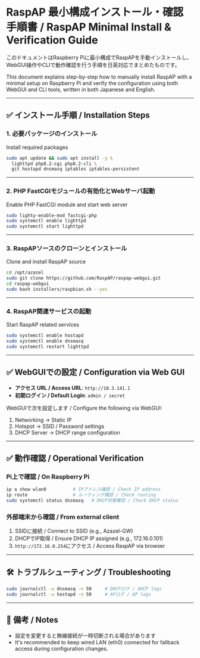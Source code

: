 # RaspAP 最小構成インストール・確認手順書 / RaspAP Minimal Install & Verification Guide

このドキュメントはRaspberry Piに最小構成でRaspAPを手動インストールし、WebGUI操作やCLIで動作確認を行う手順を日英対応でまとめたものです。

This document explains step-by-step how to manually install RaspAP with a minimal setup on Raspberry Pi and verify the configuration using both WebGUI and CLI tools, written in both Japanese and English.

---

## ✅ インストール手順 / Installation Steps

### 1. 必要パッケージのインストール  
Install required packages

```bash
sudo apt update && sudo apt install -y \
  lighttpd php8.2-cgi php8.2-cli \
  git hostapd dnsmasq iptables iptables-persistent
```

---

### 2. PHP FastCGIモジュールの有効化とWebサーバ起動  
Enable PHP FastCGI module and start web server

```bash
sudo lighty-enable-mod fastcgi-php
sudo systemctl enable lighttpd
sudo systemctl start lighttpd
```

---

### 3. RaspAPソースのクローンとインストール  
Clone and install RaspAP source

```bash
cd /opt/azazel
sudo git clone https://github.com/RaspAP/raspap-webgui.git
cd raspap-webgui
sudo bash installers/raspbian.sh --yes
```

---

### 4. RaspAP関連サービスの起動  
Start RaspAP related services

```bash
sudo systemctl enable hostapd
sudo systemctl enable dnsmasq
sudo systemctl restart lighttpd
```

---

## ✅ WebGUIでの設定 / Configuration via Web GUI

- **アクセス URL / Access URL**: `http://10.3.141.1`
- **初期ログイン / Default Login**: `admin / secret`

WebGUIで次を設定します / Configure the following via WebGUI:

1. Networking → Static IP
2. Hotspot → SSID / Password settings
3. DHCP Server → DHCP range configuration

---

## ✅ 動作確認 / Operational Verification

### Pi上で確認 / On Raspberry Pi

```bash
ip a show wlan0          # IPアドレス確認 / Check IP address
ip route                 # ルーティング確認 / Check routing
sudo systemctl status dnsmasq   # DHCP状態確認 / Check DHCP status
```

### 外部端末から確認 / From external client

1. SSIDに接続 / Connect to SSID (e.g., Azazel-GW)
2. DHCPでIP取得 / Ensure DHCP IP assigned (e.g., 172.16.0.101)
3. `http://172.16.0.254`にアクセス / Access RaspAP via browser

---

## 🛠 トラブルシューティング / Troubleshooting

```bash
sudo journalctl -u dnsmasq -n 50     # DHCPログ / DHCP logs
sudo journalctl -u hostapd -n 50     # APログ / AP logs
```

---

## 🧐 備考 / Notes

- 設定を変更すると無線接続が一時切断される場合があります
- It's recommended to keep wired LAN (eth0) connected for fallback access during configuration changes.

